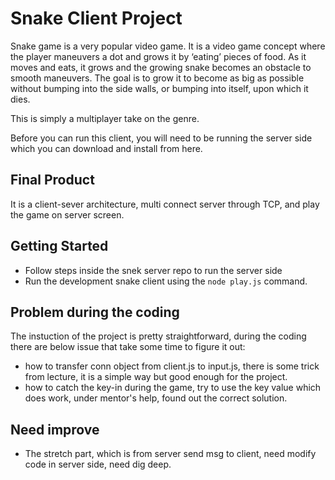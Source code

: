 # Snake Client Project

Snake game is a very popular video game. It is a video game concept where the player maneuvers a dot and grows it by ‘eating’ pieces of food. As it moves and eats, it grows and the growing snake becomes an obstacle to smooth maneuvers. The goal is to grow it to become as big as possible without bumping into the side walls, or bumping into itself, upon which it dies.

This is simply a multiplayer take on the genre.

Before you can run this client, you will need to be running the server side which you can download and install from here. 

## Final Product

It is a client-sever architecture, multi connect server through TCP, and play the game on server screen. 


## Getting Started

- Follow steps inside the snek server repo to run the server side
- Run the development snake client using the `node play.js` command.

## Problem during the coding 
The instuction of the project is pretty straightforward, during the coding there are below issue that take some time to figure it out:
- how to transfer conn object from client.js to input.js, there is some trick from lecture, it is a simple way but good enough for the project.
- how to catch the key-in during the game, try to use the key value which does work, under mentor's help, found out the correct solution.

## Need improve
- The stretch part, which is from server send msg to client, need modify code in server side, need dig deep. 


